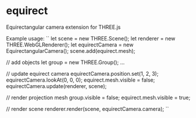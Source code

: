 # equirect

Equirectangular camera extension for THREE.js

Example usage:
``
let scene = new THREE.Scene();
let renderer = new THREE.WebGLRenderer();
let equirectCamera = new EquirectangularCamera();
scene.add(equirect.mesh);

// add objects
let group = new THREE.Group();
...

// update equirect camera
equirectCamera.position.set(1, 2, 3);
equirectCamera.lookAt(0, 0, 0);
equirect.mesh.visible = false;
equirectCamera.update(renderer, scene);

// render projection mesh
group.visible = false;
equirect.mesh.visible = true;

// render scene
renderer.render(scene, equirectCamera.camera);
``

